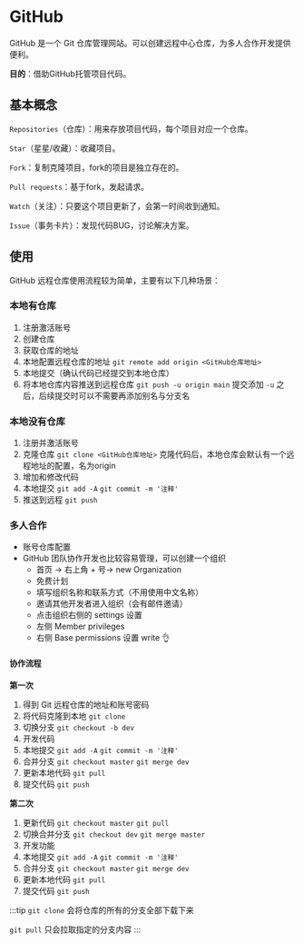 # GitHub

GitHub 是一个 Git 仓库管理网站。可以创建远程中心仓库，为多人合作开发提供便利。

**目的**：借助GitHub托管项目代码。

## 基本概念

`Repositories`（仓库）：用来存放项目代码，每个项目对应一个仓库。

`Star`（星星/收藏）：收藏项目。

`Fork`：复制克隆项目，fork的项目是独立存在的。

`Pull requests`：基于fork，发起请求。

`Watch`（关注）：只要这个项目更新了，会第一时间收到通知。

`Issue`（事务卡片）：发现代码BUG，讨论解决方案。

## 使用

GitHub 远程仓库使用流程较为简单，主要有以下几种场景：

### 本地有仓库

1. 注册激活账号
2. 创建仓库
3. 获取仓库的地址
4. 本地配置远程仓库的地址 `git remote add origin <GitHub仓库地址>`
5. 本地提交（确认代码已经提交到本地仓库）
6. 将本地仓库内容推送到远程仓库 `git push -u origin main` 提交添加 `-u` 之后，后续提交时可以不需要再添加别名与分支名

### 本地没有仓库

1. 注册并激活账号
2. 克隆仓库 `git clone <GitHub仓库地址>` 克隆代码后，本地仓库会默认有一个远程地址的配置，名为origin
3. 增加和修改代码
4. 本地提交 `git add -A` `git commit -m '注释'`
5. 推送到远程 `git push`

### 多人合作

- 账号仓库配置
- GitHub 团队协作开发也比较容易管理，可以创建一个组织
    - 首页 -> 右上角 + 号-> new Organization
    - 免费计划
    - 填写组织名称和联系方式（不用使用中文名称）
    - 邀请其他开发者进入组织（会有邮件邀请）
    - 点击组织右侧的 settings 设置
    - 左侧 Member privileges
    - 右侧 Base permissions 设置 write 👌

#### 协作流程

**第一次**

1. 得到 Git 远程仓库的地址和账号密码
2. 将代码克隆到本地 `git clone`
3. 切换分支 `git checkout -b dev`
4. 开发代码
5. 本地提交 `git add -A` `git commit -m '注释'`
6. 合并分支 `git checkout master` `git merge dev`
7. 更新本地代码 `git pull`
8. 提交代码 `git push`

**第二次**

1. 更新代码 `git checkout master` `git pull`
2. 切换合并分支 `git checkout dev` `git merge master`
3. 开发功能
4. 本地提交 `git add -A` `git commit -m '注释'`
5. 合并分支 `git checkout master` `git merge dev`
6. 更新本地代码 `git pull`
7. 提交代码 `git push`

:::tip
`git clone` 会将仓库的所有的分支全部下载下来

`git pull` 只会拉取指定的分支内容
:::
